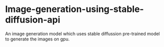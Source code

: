 # Image-generation-using-stable-diffusion-api
An image generation model which uses stable diffussion pre-trained model to generate the images on gpu.
